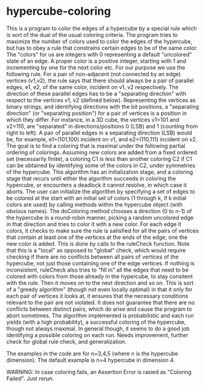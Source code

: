 hypercube-coloring
==================

This is a program to color the edges of a hypercube by a special rule which is sort of the dual of the usual coloring criteria. The program tries to maximize the number of colors used to color the edges of the hypercube, but has to obey a rule that constrains certain edges to be of the same color. The "colors" for us are integers with 0 representing a default "uncolored" state of an edge. A proper color is a positive integer, starting with 1 and incrementing by one for the next color etc.  For our purpose we use the following rule.  For a pair of non-adjacent (not connected by an edge) vertices (v1,v2), the rule says that there should always be  a  pair of parallel edges, e1, e2, of the same color, incident on v1, v2 respectively. The direction of these parallel edges has to be a  "separating direction" with respect to the vertices v1, v2 (defined below). Representing the vertices as binary strings, and identifying directions with the bit positions, a  "separating direction" (or "separating position") for a pair of vertices is a position in which they differ. For instance, in a 3D cube, the vertices  v1=101 and v2=110,  are  "separated" in  directions/positions 0 (LSB) and 1 (counting from right to left). A pair of parallel edges in a separating direction (LSB) would be, for example, e1=(101,100)  incident on v1, and e2=(110,111) incident  on v2. The goal is to find a coloring that is maximal under the following  partial ordering of colorings. Assuming new colors are added from a fixed ordered set (necessarily finite), a coloring C1 is less than another coloring C2 if C1 can be obtained by identifying some of the colors in C2,  under symmetries of the hypercube. This algorithm has an initialization stage, and a coloring stage that recurs until either the algorithm succeeds in coloring the hypercube, or encounters a deadlock it cannot resolve, in which case it aborts. The user can  initialize the algorithm by specifying  a set of edges to be colored at the start with an initial set of colors (1 through k, if k initial colors are used) by calling methods within the hypercube object (with obvious names). The doColoring method chooses a direction (0 to n-1) of the hypercube in a round-robin manner, picking a random uncolored edge in that direction and tries to color it with a new color.  For each edge it colors, it checks to make sure the rule is satisfied for all the pairs of vertices that contain at least one of the vertices at the ends of the edge,  one the new color is added. This is done by calls to the ruleCheck function. Note that this is a "local" as opposed to "global" check,  which would require checking if there are no conflicts between all  pairs of vertices of the hypercube, not just those containing one of the edge vertices. If nothing is inconsistent, ruleCheck also tries to "fill in" all  the edges that need  to be colored with colors from those already in the hypercube, to stay consitent with the rule.  Then it moves on to the next direction and so on. This is sort of a "greedy algorithm" (though not even locally optimal) in that it only for each pair of vertices it looks at, it  ensures that the necessary conditions relevant to the pair are not violated. It does not guarantee that there are no conflicts between distinct  pairs, which do arise and cause the program to abort sometimes. The algorithm implemented is probabilistic and each run yields (with a high probability), a successful coloring of the hypercube, though not always maximal. In general though, it seems to do a good job identifying a possible coloring on each run. Needs improvement, further check for global rule check, and generalization.

The examples in the code are for n=3,4,5 (where n is the hypercube dimension). The default example is n=4 hypercube in dimension 4.

WARNING: In case coloring fails, an Assertion Error is rasied as "Coloring Failed". Just rerun.
